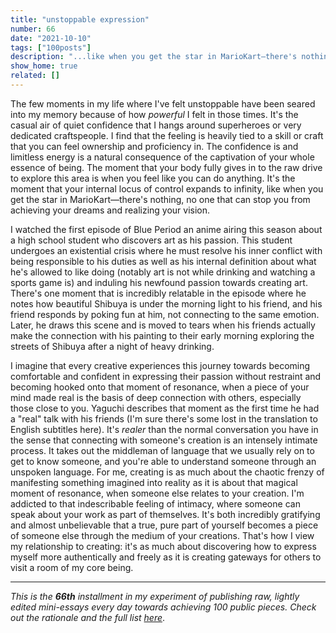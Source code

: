 ```yaml
---
title: "unstoppable expression"
number: 66
date: "2021-10-10"
tags: ["100posts"]
description: "...like when you get the star in MarioKart—there's nothing, no one that can stop you from achieving your dreams and realizing your vision."
show_home: true
related: []
---
```


The few moments in my life where I've felt unstoppable have been seared into my memory because of how _powerful_ I felt in those times. It's the casual air of quiet confidence that I hangs around superheroes or very dedicated craftspeople. I find that the feeling is heavily tied to a skill or craft that you can feel ownership and proficiency in. The confidence is and limitless energy is a natural consequence of the captivation of your whole essence of being. The moment that your body fully gives in to the raw drive to explore this area is when you feel like you can do anything. It's the moment that your internal locus of control expands to infinity, like when you get the star in MarioKart—there's nothing, no one that can stop you from achieving your dreams and realizing your vision.

I watched the first episode of Blue Period an anime airing this season about a high school student who discovers art as his passion. This student undergoes an existential crisis where he must resolve his inner conflict with being responsible to his duties as well as his internal definition about what he's allowed to like doing (notably art is not while drinking and watching a sports game is) and induling his newfound passion towards creating art. There's one moment that is incredibly relatable in the episode where he notes how beautiful Shibuya is under the morning light to his friend, and his friend responds by poking fun at him, not connecting to the same emotion. Later, he draws this scene and is moved to tears when his friends actually make the connection with his painting to their early morning exploring the streets of Shibuya after a night of heavy drinking.

I imagine that every creative experiences this journey towards becoming comfortable and confident in expressing their passion without restraint and becoming hooked onto that moment of resonance, when a piece of your mind made real is the basis of deep connection with others, especially those close to you. Yaguchi describes that moment as the first time he had a "real" talk with his friends (I'm sure there's some lost in the translation to English subtitles here). It's _realer_ than the normal conversation you have in the sense that connecting with someone's creation is an intensely intimate process. It takes out the middleman of language that we usually rely on to get to know someone, and you're able to understand someone through an unspoken language. For me, creating is as much about the chaotic frenzy of manifesting something imagined into reality as it is about that magical moment of resonance, when someone else relates to your creation. I'm addicted to that indescribable feeling of intimacy, where someone can speak about your work as part of themselves. It's both incredibly gratifying and almost unbelievable that a true, pure part of yourself becomes a piece of someone else through the medium of your creations. That's how I view my relationship to creating: it's as much about discovering how to express myself more authentically and freely as it is creating gateways for others to visit a room of my core being.

---

_This is the **66th** installment in my experiment of publishing raw, lightly edited mini-essays every day towards achieving 100 public pieces. Check out the rationale and the full list [here](/experiments/100posts/)_.
